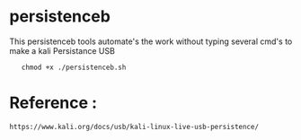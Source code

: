 # persistenceb

This persistenceb tools automate's the work without typing several cmd's to make a kali Persistance USB

  
       chmod +x ./persistenceb.sh
       
 
# Reference :

    https://www.kali.org/docs/usb/kali-linux-live-usb-persistence/
 
